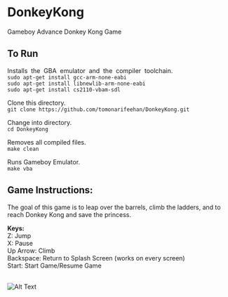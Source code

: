 # DonkeyKong
Gameboy Advance Donkey Kong Game

## To Run

Installs ​ the​ ​ GBA​ ​ emulator​ ​ and​ ​ the​ ​ compiler​ ​ toolchain.</br>
```sudo​ apt-get​ install​ gcc-arm-none-eabi```</br>
```sudo​ apt-get​ install​ libnewlib-arm-none-eabi```</br>
```sudo​ apt-get​ install​ cs2110-vbam-sdl```</br>

Clone this directory.</br>
```git clone https://github.com/tomonarifeehan/DonkeyKong.git```</br>

Change into directory.</br>
```cd DonkeyKong```</br>

Removes all compiled files.</br>
```make clean```</br>

Runs Gameboy Emulator.</br>
```make vba```</br>

## Game Instructions:
The goal of this game is to leap over the barrels, climb the ladders, and to reach Donkey Kong and save the princess.</br>

<strong>Keys:</strong></br>
Z: Jump</br>
X: Pause</br>
Up Arrow: Climb </br>
Backspace: Return to Splash Screen (works on every screen)</br>
Start: Start Game/Resume Game</br></br>


![Alt Text](https://github.com/tomonarifeehan/DonkeyKong/blob/master/img/final_game.gif)